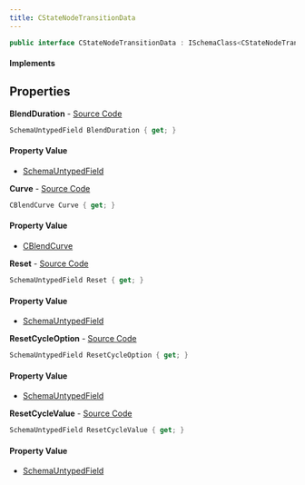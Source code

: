 ```yaml
---
title: CStateNodeTransitionData
---
```


```csharp
public interface CStateNodeTransitionData : ISchemaClass<CStateNodeTransitionData>, ISchemaField, ISchemaClass, INativeHandle
```

#### Implements

## Properties

**BlendDuration** - [Source Code](https://github.com/swiftly-solution/swiftlys2/blob/master/managed/src/SwiftlyS2.Generated/Schemas/Interfaces/CStateNodeTransitionData.cs#L19)

```csharp
SchemaUntypedField BlendDuration { get; }
```

#### Property Value

- [SchemaUntypedField](/docs/api/shared/schemas/schemauntypedfield)

**Curve** - [Source Code](https://github.com/swiftly-solution/swiftlys2/blob/master/managed/src/SwiftlyS2.Generated/Schemas/Interfaces/CStateNodeTransitionData.cs#L16)

```csharp
CBlendCurve Curve { get; }
```

#### Property Value

- [CBlendCurve](/docs/api/shared/schemadefinitions/cblendcurve)

**Reset** - [Source Code](https://github.com/swiftly-solution/swiftlys2/blob/master/managed/src/SwiftlyS2.Generated/Schemas/Interfaces/CStateNodeTransitionData.cs#L25)

```csharp
SchemaUntypedField Reset { get; }
```

#### Property Value

- [SchemaUntypedField](/docs/api/shared/schemas/schemauntypedfield)

**ResetCycleOption** - [Source Code](https://github.com/swiftly-solution/swiftlys2/blob/master/managed/src/SwiftlyS2.Generated/Schemas/Interfaces/CStateNodeTransitionData.cs#L28)

```csharp
SchemaUntypedField ResetCycleOption { get; }
```

#### Property Value

- [SchemaUntypedField](/docs/api/shared/schemas/schemauntypedfield)

**ResetCycleValue** - [Source Code](https://github.com/swiftly-solution/swiftlys2/blob/master/managed/src/SwiftlyS2.Generated/Schemas/Interfaces/CStateNodeTransitionData.cs#L22)

```csharp
SchemaUntypedField ResetCycleValue { get; }
```

#### Property Value

- [SchemaUntypedField](/docs/api/shared/schemas/schemauntypedfield)

